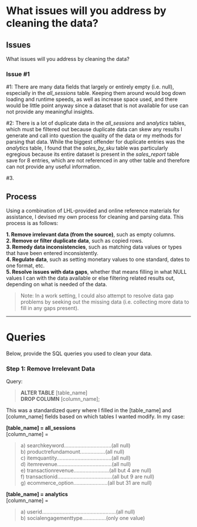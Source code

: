 # What issues will you address by cleaning the data?
## Issues
What issues will you address by cleaning the data?

### Issue #1<br>
#1: There are many data fields that largely or entirely empty (i.e. null), especially in the *all_sessions* table. Keeping them around would bog down loading and runtime speeds, as well as increase space used, and there would be little point anyway since a dataset that is not available for use can not provide any meaningful insights.<br>

#2: There is a lot of duplicate data in the *all_sessions* and a*nalytics* tables, which must be filtered out because duplicate data can skew any results I generate and call into question the quality of the data or my methods for parsing that data. While the biggest offender for duplicate entries was the *analytics* table, I found that the *sales_by_sku* table was particularly egregious because its entire dataset is present in the *sales_report* table save for 8 entries, which are not referenced in any other table and therefore can not provide any useful information.

#3. 



## Process

Using a combination of LHL-provided and online reference materials for assistance, I devised my own process for cleaning and parsing data. This process is as follows:<br>

**1. Remove irrelevant data (from the source)**, such as empty columns.<br>
**2. Remove or filter duplicate data**, such as copied rows.<br>
**3. Remedy data inconsistencies**, such as matching data values or types that have been entered inconsistently.<br>
**4. Regulate data**, such as setting monetary values to one standard, dates to one format, etc.<br>
**5. Resolve issues with data gaps**, whether that means filling in what NULL values I can with the data available or else filtering related results out, depending on what is needed of the data.<br>
> Note: In a work setting, I could also attempt to resolve data gap problems by seeking out the missing data (i.e. collecting more data to fill in any gaps present).


<hr>

# Queries

Below, provide the SQL queries you used to clean your data.

### Step 1: Remove Irrelevant Data<br>
Query:
> **ALTER TABLE** [table_name]<br>
> **DROP COLUMN** [column_name];

This was a standardized query where I filled in the [table_name] and [column_name] fields based on which tables I wanted modify. In my case:

**[table_name] = all_sessions**<br>
[column_name] =<br>
> a) searchkeyword................................(all null)<br>
b) productrefundamount.................(all null)<br>
c) itemquantity.....................................(all null)<br>
d) itemrevenue.....................................(all null)<br>
e) transactionrevenue........................(all but 4 are null)<br>
f) transactionid.....................................(all but 9 are null)<br>
g) ecommerce_option.......................(all but 31 are null)<br>

**[table_name] = analytics**<br>
[column_name] =<br>
> a) userid..................................................(all null)<br>
b) socialengagementtype................(only one value)





